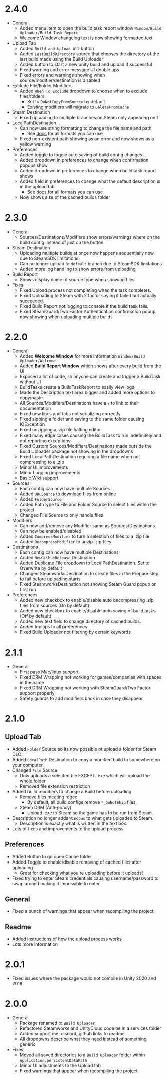 # 2.4.0
- General
  - Added menu item to open the build task report window `Window/Build Uploader/Build Task Report`
  - Welcome Window changelog text is now showing formatted text
- Upload Tab
  - Added `Build and Upload All` button
  - Added `LastBuildDirectory` source that chooses the directory of the last build made using the Build Uploader
  - Added button to start a new unity build and upload if successful
  - Fixed warning and error message UI double ups
  - Fixed errors and warnings showing when source/modifier/destination is disabled
- Exclude FIle/Folder Modifiers
  - Added `When To Exclude` dropdown to choose when to exclude files/folders. 
    - Set to `DoNotCopyFromSource` by default.
    - Existing modifiers will migrate to `DeleteFromCache`
- Steam Destination
  - Fixed uploading to multiple branches on Steam only appearing on 1
- LocalPathDestination
  - Can now use string formatting to change the file name and path
    - See [docs](https://github.com/JamesVeug/UnitySteamBuildUploader/wiki/StringFormatter) for all formats you can use
  - Fixed non-existent path showing as an error and now shows as a yellow warning
- Preferences
  - Added toggle to toggle auto saving of build config changes
  - Added dropdown in preferences to change when confirmation popups show
  - Added dropdown in preferences to change when build task report shows
  - Added field in preferences to change what the default description is in the upload tab
    - See [docs](https://github.com/JamesVeug/UnitySteamBuildUploader/wiki/StringFormatter) for all formats you can use
  - Now shows size of the cached builds folder

# 2.3.0
- General
  - Sources/Destinations/Modifiers show errors/warnings where on the build config instead of just on the button   
- Steam Destination 
  - Uploading multiple builds at once now happens sequentially now due to SteamSDK limitations
  - Can no longer upload to `default` branch due to SteamSDK limitations
  - Added more log handling to show errors from uploading
- Build Report
  - Shows display name of source type when showing files
- Fixes
  - Fixed Upload process not completing when the task completes.
  - Fixed Uploading to Steam with 2 factor saying it failed but actually succeeded.
  - Fixed Build Report not logging to console if the build task fails.
  - Fixed SteamGuard/Two Factor Authentication confirmation popup now showing when uploading multiple builds


# 2.2.0
- General
  - Added **Welcome Window** for more information `Window/Build Uploader/Welcome`
  - Added **Build Report Window** which shows after every build from the UI
  - Exposed a lot of code, so anyone can create and trigger a BuildTask without UI
  - BuildTasks create a BuildTaskReport to easily view logs
  - Made the Description text area bigger and added more options to copy/paste
  - All Sources/Modifiers/Destinations have a `?` to link to their documentation
  - Fixed new lines and tabs not serializing correctly
  - Fixed zipping a folder and saving to the same folder causing IOException
  - Fixed unzipping a .zip file halting editor 
  - Fixed many edge cases causing the BuildTask to run indefinitely and not reporting exceptions
  - Fixed Custom Sources/Modifiers/Destinations made outside the Build Uploader package not showing in the dropdowns
  - Fixed LocalPathDestination requiring a file name when not compressing to a .zip
  - Minor UI improvements
  - Minor Logging improvements
  - Basic [Wiki](https://github.com/JamesVeug/UnitySteamBuildUploader/wiki) support
- Sources
  - Each config can now have multiple Sources
  - Added `URLSource` to download files from online
  - Added `FolderSource`
  - Added PathType to File and Folder Source to select files within the project
  - Changed File Source to only handle files
- Modifiers
  - Can now add/remove any Modifier same as Sources/Destinations
  - Can now be enabled/disabled
  - Added `CompressModifier` to turn a selection of files to a .zip file
  - Added `DecompressModifier` to unzip .zip files
- Destinations
  - Each config can now have multiple Destinations
  - Added `NewGithubRelease` Destination
  - Added Duplicate File dropdown to LocalPathDestination. Set to Overwrite by default
  - Changed SteamworksDestination to create files in the Prepare step to fail before uploading starts
  - Fixed SteamworksDestination not showing Steam Guard popup on first run
- Preferences
  - Added new checkbox to enable/disable auto decompressing .zip files from sources (On by default)
  - Added new checkbox to enable/disable auto saving of build tasks (Off by default)
  - Added new text field to change directory of cached builds.
  - Added tooltips to all preferences
  - Fixed Build Uploader not filtering by certain keywords

# 2.1.1
- General
  - First pass Mac/linux support
  - Fixed DRM Wrapping not working for games/companies with spaces in the name
  - Fixed DRM Wrapping not working with SteamGuard/Two Factor support properly
  - Safety guards to add modifiers back in case they disappear


# 2.1.0
## Upload Tab
- Added `Folder` Source so its now possible ot upload a folder for Steam DLC.
- Added `LocalPath` Destination to copy a modified build to somewhere on your computer.
- Changed `File` Source
  - Only uploads a selected file EXCEPT .exe which will upload the whole folder
  - Removed file extension restriction
- Added build modifiers to change a Build before uploading
  - Remove files meeting regex
    - By default, all build configs remove `*_DoNotShip` files.
  - Steam DRM (Anti-piracy)
    - Upload .exe to Steam so the game has to be run from Steam.
- Description no longer adds `Windows` to what gets uploaded to Steam.
  - Description is exactly what is written in the text box.
- Lots of fixes and improvements to the upload process

## Preferences
- Added Button to go open Cache folder
- Added Toggle to enable/disable removing of cached files after uploading
  - Great for checking what you're uploading before it uploads!
- Fixed trying to enter Steam credentials causing username/password to swap around making it impossible to enter

##  General
- Fixed a bunch of warnings that appear when recompiling the project

## Readme
- Added instructions of how the upload process works
- Lots more information

# 2.0.1
- Fixed issues where the package would not compile in Unity 2020 and 2019

# 2.0.0
- General
  - Package renamed to `Build Uploader`
  - Refactored Steamworks and UnityCloud code be in a services folder
  - Added support me, discord, github links to readme
  - All dropdowns describe what they need instead of something generic
- Fixes
  - Moved all saved directories to a `Build Uploader` folder within `Application.persistentDataPath`
  - Minor UI adjustments to the Upload tab
  - Fixed warnings that appear when recompiling the project
